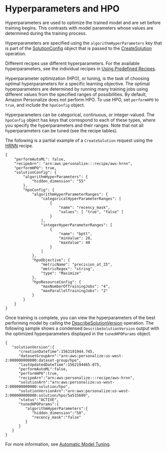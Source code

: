 # Hyperparameters and HPO<a name="customizing-solution-config-hpo"></a>

Hyperparameters are used to optimize the trained model and are set before training begins\. This contrasts with model parameters whose values are determined during the training process\.

Hyperparameters are specified using the `algorithmHyperParameters` key that is part of the [SolutionConfig](API_SolutionConfig.md) object that is passed to the [CreateSolution](API_CreateSolution.md) operation\.

Different recipes use different hyperparameters\. For the available hyperparameters, see the individual recipes in [Using Predefined Recipes](working-with-predefined-recipes.md)\.

Hyperparameter optimization \(HPO\), or tuning, is the task of choosing optimal hyperparameters for a specific learning objective\. The optimal hyperparameters are determined by running many training jobs using different values from the specified ranges of possibilities\. By default, Amazon Personalize does not perform HPO\. To use HPO, set `performHPO` to `true`, and include the `hpoConfig` object\.

Hyperparameters can be categorical, continuous, or integer\-valued\. The `hpoConfig` object has keys that correspond to each of these types, where you specify the hyperparameters and their ranges\. Note that not all hyperparameters can be tuned \(see the recipe tables\)\.

The following is a partial example of a `CreateSolution` request using the [HRNN](native-recipe-hrnn.md) recipe\.

```
{
    "performAutoML": false,
    "recipeArn": "arn:aws:personalize:::recipe/aws-hrnn",
    "performHPO": true,
    "solutionConfig": {
        "algorithmHyperParameters": {
            "hidden_dimension": "55"
        },
        "hpoConfig": {
            "algorithmHyperParameterRanges": {
                "categoricalHyperParameterRanges": [
                    {
                        "name": "recency_mask",
                        "values": [ "true", "false" ]
                    }
                ],
                "integerHyperParameterRanges": [
                    {
                        "name": "bptt",
                        "minValue": 20,
                        "maxValue": 40
                    }
                ]
            },
            "hpoObjective": {
                "metricName": "precision_at_25",
                "metricRegex": "string",
                "type": "Maximize"
            },
            "hpoResourceConfig": {
                "maxNumberOfTrainingJobs": "4",
                "maxParallelTrainingJobs": "2"
            }
        }
    }
}
```

Once training is complete, you can view the hyperparameters of the best performing model by calling the [DescribeSolutionVersion](API_DescribeSolutionVersion.md) operation\. The following sample shows a condensed `DescribeSolutionVersion` output with the optimized hyperparameters displayed in the `tunedHPOParams` object\.

```
{
   "solutionVersion":{
      "creationDateTime":1562191944.745,
      "datasetGroupArn":"arn:aws:personalize:us-west-2:000000000000:dataset-group/hpo",
      "lastUpdatedDateTime":1562194465.075,
      "performAutoML":false,
      "performHPO":true,
      "recipeArn":"arn:aws:personalize:::recipe/aws-hrnn",
      "solutionArn":"arn:aws:personalize:us-west-2:000000000000:solution/hpo",
      "solutionVersionArn":"arn:aws:personalize:us-west-2:000000000000:solution/hpo/5a515609",
      "status":"ACTIVE",
      "tunedHPOParams":{
         "algorithmHyperParameters":{
            "hidden_dimension":"58",
            "recency_mask":"false"
         }
      }
   }
}
```

For more information, see [Automatic Model Tuning](https://docs.aws.amazon.com/sagemaker/latest/dg/automatic-model-tuning.html)\.